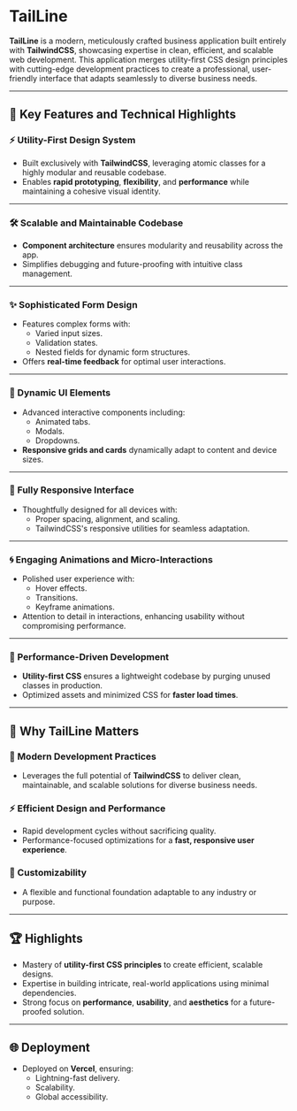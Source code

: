 # TailLine

**TailLine** is a modern, meticulously crafted business application built entirely with **TailwindCSS**, showcasing expertise in clean, efficient, and scalable web development. This application merges utility-first CSS design principles with cutting-edge development practices to create a professional, user-friendly interface that adapts seamlessly to diverse business needs.

---

## 🚀 Key Features and Technical Highlights

### ⚡ Utility-First Design System
- Built exclusively with **TailwindCSS**, leveraging atomic classes for a highly modular and reusable codebase.
- Enables **rapid prototyping**, **flexibility**, and **performance** while maintaining a cohesive visual identity.

---

### 🛠️ Scalable and Maintainable Codebase
- **Component architecture** ensures modularity and reusability across the app.
- Simplifies debugging and future-proofing with intuitive class management.

---

### ✨ Sophisticated Form Design
- Features complex forms with:
  - Varied input sizes.
  - Validation states.
  - Nested fields for dynamic form structures.
- Offers **real-time feedback** for optimal user interactions.

---

### 🎨 Dynamic UI Elements
- Advanced interactive components including:
  - Animated tabs.
  - Modals.
  - Dropdowns.
- **Responsive grids and cards** dynamically adapt to content and device sizes.

---

### 📱 Fully Responsive Interface
- Thoughtfully designed for all devices with:
  - Proper spacing, alignment, and scaling.
  - TailwindCSS's responsive utilities for seamless adaptation.

---

### 🌀 Engaging Animations and Micro-Interactions
- Polished user experience with:
  - Hover effects.
  - Transitions.
  - Keyframe animations.
- Attention to detail in interactions, enhancing usability without compromising performance.

---

### 🚀 Performance-Driven Development
- **Utility-first CSS** ensures a lightweight codebase by purging unused classes in production.
- Optimized assets and minimized CSS for **faster load times**.

---

## 🧐 Why TailLine Matters

### 🌟 Modern Development Practices
- Leverages the full potential of **TailwindCSS** to deliver clean, maintainable, and scalable solutions for diverse business needs.

### ⚡ Efficient Design and Performance
- Rapid development cycles without sacrificing quality.
- Performance-focused optimizations for a **fast, responsive user experience**.

### 🔧 Customizability
- A flexible and functional foundation adaptable to any industry or purpose.

---

## 🏆 Highlights

- Mastery of **utility-first CSS principles** to create efficient, scalable designs.
- Expertise in building intricate, real-world applications using minimal dependencies.
- Strong focus on **performance**, **usability**, and **aesthetics** for a future-proofed solution.

---

## 🌐 Deployment
- Deployed on **Vercel**, ensuring:
  - Lightning-fast delivery.
  - Scalability.
  - Global accessibility.

